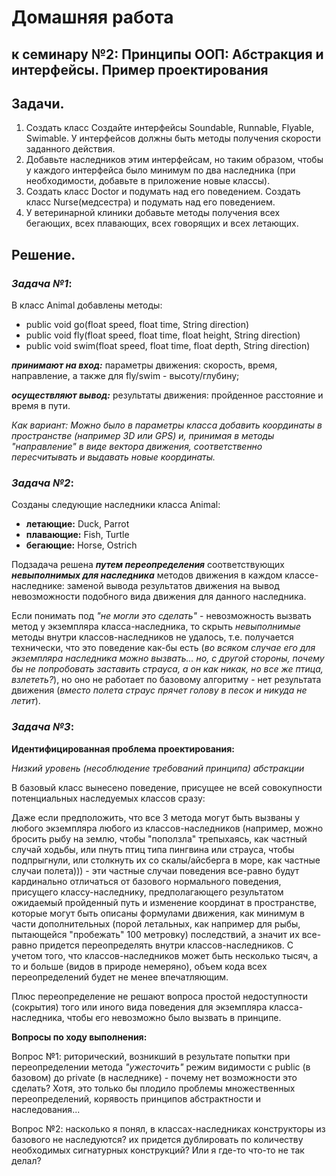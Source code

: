 # Домашняя работа 
## к семинару №2: Принципы ООП: Абстракция и интерфейсы. Пример проектирования

## Задачи.
1. Создать класс Создайте интерфейсы Soundable, Runnable, Flyable, Swimable. У интерфейсов должны быть методы получения скорости заданного действия.
2. Добавьте наследников этим интерфейсам, но таким образом, чтобы у каждого интерфейса было минимум по два наследника (при необходимости, добавьте в приложение новые классы).
3. Создать класс Doctor и подумать над его поведением. Создать класс Nurse(медсестра) и подумать над его поведением.
4. У ветеринарной клиники добавьте методы получения всех бегающих, всех плавающих, всех говорящих и всех летающих.

## Решение.
### *Задача №1*:
В класс Animal добавлены методы:
* public void go(float speed, float time, String direction)
* public void fly(float speed, float time, float height, String direction)
* public void swim(float speed, float time, float depth, String direction)

**_принимают на вход:_** параметры движения: скорость, время, направление, а также для fly/swim - высоту/глубину;

**_осуществляют вывод:_** результаты движения: пройденное расстояние и время в пути.

*Как вариант: Можно было в параметры класса добавить координаты в пространстве (например 3D или GPS) и, принимая в методы "направление" в виде вектора движения, соответственно пересчитывать и выдавать новые координаты.*    

### *Задача №2*:
Созданы следующие наследники класса Animal:
* **летающие:** Duck, Parrot
* **плавающие:** Fish, Turtle
* **бегающие:** Horse, Ostrich

Подзадача решена _**путем переопределения**_ соответствующих _**невыполнимых для наследника**_ методов движения в каждом классе-наследнике: заменой вывода результатов движения на вывод невозможности подобного вида движения для данного наследника.

Если понимать под *"не могли это сделать"* - невозможность вызвать метод у экземпляра класса-наследника, то скрыть *невыполнимые* методы внутри классов-наследников не удалось, т.е. получается технически, что это поведение как-бы есть (_во всяком случае его для экземпляра наследника можно вызвать... но, с другой стороны, почему бы не попробовать заставить страуса, а он как никак, но все же птица, взлететь?_), но оно не работает по базовому алгоритму - нет результата движения (_вместо полета страус прячет голову в песок и никуда не летит_).

### *Задача №3*:
**Идентифицированная проблема проектирования:** 

_Низкий уровень (несоблюдение требований принципа) абстракции_

В базовый класс вынесено поведение, присущее не всей совокупности потенциальных наследуемых классов сразу:

Даже если предположить, что все 3 метода могут быть вызваны у любого экземпляра любого из классов-наследников (например, можно бросить рыбу на землю, чтобы "поползла" трепыхаясь, как частный случай ходьбы, или пнуть птиц типа пингвина или страуса, чтобы подпрыгнули, или столкнуть их со скалы/айсберга в море, как частные случаи полета))) - эти частные случаи поведения все-равно будут кардинально отличаться от базового нормального поведения, присущего классу-наследнику, предполагающего результатом ожидаемый пройденный путь и изменение координат в пространстве, которые могут быть описаны формулами движения, как минимум в части дополнительных (порой летальных, как например для рыбы, пытающейся "пробежать" 100 метровку) последствий, а значит их все-равно придется переопределять внутри классов-наследников. С учетом того, что классов-наследников может быть несколько тысяч, а то и больше (видов в природе немеряно), объем кода всех переопределений будет не менее впечатляющим.

Плюс переопределение не решают вопроса простой недоступности (сокрытия) того или иного вида поведения для экземпляра класса-наследника, чтобы его невозможно было вызвать в принципе.

**Вопросы по ходу выполнения:**

Вопрос №1: риторический, возникший в результате попытки при переопределении метода _"ужесточить"_ режим видимости с public (в базовом) до private (в наследнике) - почему нет возможности это сделать? Хотя, это только бы плодило проблемы множественных переопределений, корявость принципов абстрактности и наследования...

Вопрос №2: насколько я понял, в классах-наследниках конструкторы из базового не наследуются? их придется дублировать по количеству необходимых сигнатурных конструкций? Или я где-то что-то не так делал?

